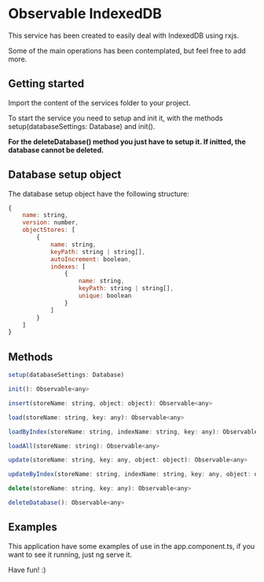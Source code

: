 # Observable IndexedDB

This service has been created to easily deal with IndexedDB using rxjs.

Some of the main operations has been contemplated, but feel free to add more.

## Getting started

Import the content of the services folder to your project.

To start the service you need to setup and init it, with the methods setup(databaseSettings: Database) and init().

**For the deleteDatabase() method you just have to setup it. If initted, the database cannot be deleted.**

## Database setup object

The database setup object have the following structure:
```javascript
{
    name: string,
    version: number,
    objectStores: [
        {
            name: string,
            keyPath: string | string[],
            autoIncrement: boolean,
            indexes: [
                {
                    name: string,
                    keyPath: string | string[],
                    unique: boolean
                }
            ]
        }
    ]
}
```

## Methods
```javascript
setup(databaseSettings: Database)

init(): Observable<any>

insert(storeName: string, object: object): Observable<any>

load(storeName: string, key: any): Observable<any>

loadByIndex(storeName: string, indexName: string, key: any): Observable<any>

loadAll(storeName: string): Observable<any>

update(storeName: string, key: any, object: object): Observable<any>

updateByIndex(storeName: string, indexName: string, key: any, object: object): Observable<any>

delete(storeName: string, key: any): Observable<any>

deleteDatabase(): Observable<any>
```

## Examples

This application have some examples of use in the app.component.ts, if you want to see it running, just ng serve it.

Have fun! :)